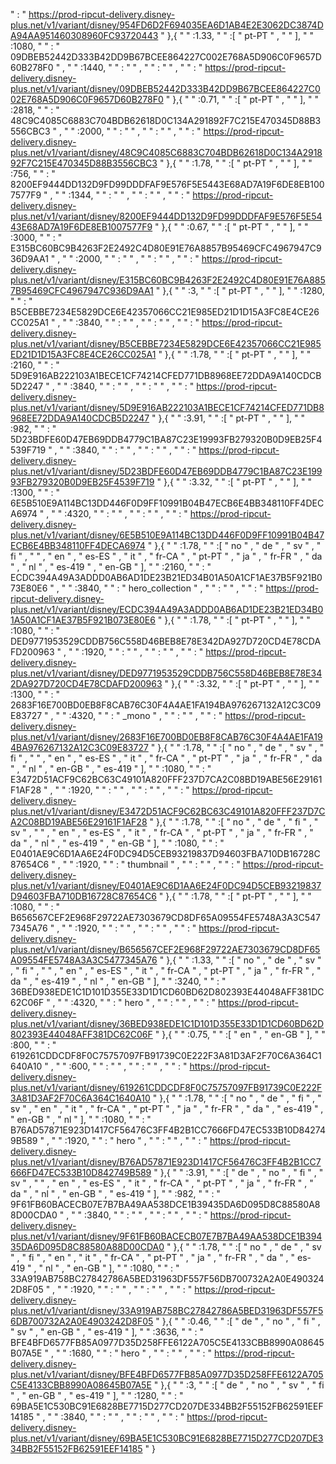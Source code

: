  " : " https://prod-ripcut-delivery.disney-plus.net/v1/variant/disney/954FD6D2F694035EA6D1AB4E2E3062DC3874DA94AA951460308960FC93720443 " },{ "  " :1.33, "  " :[ " pt-PT " , "  " ], "  " :1080, "  " : " 09DBEB52442D333B42DD9B67BCEE864227C002E768A5D906C0F9657D60B278F0 " , "  " :1440, "  " : "  " , "  " : "  " , "  " : " https://prod-ripcut-delivery.disney-plus.net/v1/variant/disney/09DBEB52442D333B42DD9B67BCEE864227C002E768A5D906C0F9657D60B278F0 " },{ "  " :0.71, "  " :[ " pt-PT " , "  " ], "  " :2818, "  " : " 48C9C4085C6883C704BDB62618D0C134A291892F7C215E470345D88B3556CBC3 " , "  " :2000, "  " : "  " , "  " : "  " , "  " : " https://prod-ripcut-delivery.disney-plus.net/v1/variant/disney/48C9C4085C6883C704BDB62618D0C134A291892F7C215E470345D88B3556CBC3 " },{ "  " :1.78, "  " :[ " pt-PT " , "  " ], "  " :756, "  " : " 8200EF9444DD132D9FD99DDDFAF9E576F5E5443E68AD7A19F6DE8EB1007577F9 " , "  " :1344, "  " : "  " , "  " : "  " , "  " : " https://prod-ripcut-delivery.disney-plus.net/v1/variant/disney/8200EF9444DD132D9FD99DDDFAF9E576F5E5443E68AD7A19F6DE8EB1007577F9 " },{ "  " :0.67, "  " :[ " pt-PT " , "  " ], "  " :3000, "  " : " E315BC60BC9B4263F2E2492C4D80E91E76A8857B95469CFC4967947C936D9AA1 " , "  " :2000, "  " : "  " , "  " : "  " , "  " : " https://prod-ripcut-delivery.disney-plus.net/v1/variant/disney/E315BC60BC9B4263F2E2492C4D80E91E76A8857B95469CFC4967947C936D9AA1 " },{ "  " :3, "  " :[ " pt-PT " , "  " ], "  " :1280, "  " : " B5CEBBE7234E5829DCE6E42357066CC21E985ED21D1D15A3FC8E4CE26CC025A1 " , "  " :3840, "  " : "  " , "  " : "  " , "  " : " https://prod-ripcut-delivery.disney-plus.net/v1/variant/disney/B5CEBBE7234E5829DCE6E42357066CC21E985ED21D1D15A3FC8E4CE26CC025A1 " },{ "  " :1.78, "  " :[ " pt-PT " , "  " ], "  " :2160, "  " : " 5D9E916AB222103A1BECE1CF74214CFED771DB8968EE72DDA9A140CDCB5D2247 " , "  " :3840, "  " : "  " , "  " : "  " , "  " : " https://prod-ripcut-delivery.disney-plus.net/v1/variant/disney/5D9E916AB222103A1BECE1CF74214CFED771DB8968EE72DDA9A140CDCB5D2247 " },{ "  " :3.91, "  " :[ " pt-PT " , "  " ], "  " :982, "  " : " 5D23BDFE60D47EB69DDB4779C1BA87C23E19993FB279320B0D9EB25F4539F719 " , "  " :3840, "  " : "  " , "  " : "  " , "  " : " https://prod-ripcut-delivery.disney-plus.net/v1/variant/disney/5D23BDFE60D47EB69DDB4779C1BA87C23E19993FB279320B0D9EB25F4539F719 " },{ "  " :3.32, "  " :[ " pt-PT " , "  " ], "  " :1300, "  " : " 6E5B510E9A114BC13DD446F0D9FF10991B04B47ECB6E4BB348110FF4DECA6974 " , "  " :4320, "  " : "  " , "  " : "  " , "  " : " https://prod-ripcut-delivery.disney-plus.net/v1/variant/disney/6E5B510E9A114BC13DD446F0D9FF10991B04B47ECB6E4BB348110FF4DECA6974 " },{ "  " :1.78, "  " :[ " no " , " de " , " sv " , " fi " , "  " , " en " , " es-ES " , " it " , " fr-CA " , " pt-PT " , " ja " , " fr-FR " , " da " , " nl " , " es-419 " , " en-GB " ], "  " :2160, "  " : " ECDC394A49A3ADDD0AB6AD1DE23B21ED34B01A50A1CF1AE37B5F921B073E80E6 " , "  " :3840, "  " : " hero_collection " , "  " : "  " , "  " : " https://prod-ripcut-delivery.disney-plus.net/v1/variant/disney/ECDC394A49A3ADDD0AB6AD1DE23B21ED34B01A50A1CF1AE37B5F921B073E80E6 " },{ "  " :1.78, "  " :[ " pt-PT " , "  " ], "  " :1080, "  " : " DED9771953529CDDB756C558D46BEB8E78E342DA927D720CD4E78CDAFD200963 " , "  " :1920, "  " : "  " , "  " : "  " , "  " : " https://prod-ripcut-delivery.disney-plus.net/v1/variant/disney/DED9771953529CDDB756C558D46BEB8E78E342DA927D720CD4E78CDAFD200963 " },{ "  " :3.32, "  " :[ " pt-PT " , "  " ], "  " :1300, "  " : " 2683F16E700BD0EB8F8CAB76C30F4A4AE1FA194BA976267132A12C3C09E83727 " , "  " :4320, "  " : " _mono " , "  " : "  " , "  " : " https://prod-ripcut-delivery.disney-plus.net/v1/variant/disney/2683F16E700BD0EB8F8CAB76C30F4A4AE1FA194BA976267132A12C3C09E83727 " },{ "  " :1.78, "  " :[ " no " , " de " , " sv " , " fi " , "  " , " en " , " es-ES " , " it " , " fr-CA " , " pt-PT " , " ja " , " fr-FR " , " da " , " nl " , " en-GB " , " es-419 " ], "  " :1080, "  " : " E3472D51ACF9C62BC63C49101A820FFF237D7CA2C08BD19ABE56E29161F1AF28 " , "  " :1920, "  " : "  " , "  " : "  " , "  " : " https://prod-ripcut-delivery.disney-plus.net/v1/variant/disney/E3472D51ACF9C62BC63C49101A820FFF237D7CA2C08BD19ABE56E29161F1AF28 " },{ "  " :1.78, "  " :[ " no " , " de " , " fi " , " sv " , "  " , " en " , " es-ES " , " it " , " fr-CA " , " pt-PT " , " ja " , " fr-FR " , " da " , " nl " , " es-419 " , " en-GB " ], "  " :1080, "  " : " E0401AE9C6D1AA6E24F0DC94D5CEB93219837D94603FBA710DB16728C87654C6 " , "  " :1920, "  " : " thumbnail " , "  " : "  " , "  " : " https://prod-ripcut-delivery.disney-plus.net/v1/variant/disney/E0401AE9C6D1AA6E24F0DC94D5CEB93219837D94603FBA710DB16728C87654C6 " },{ "  " :1.78, "  " :[ " pt-PT " , "  " ], "  " :1080, "  " : " B656567CEF2E968F29722AE7303679CD8DF65A09554FE5748A3A3C5477345A76 " , "  " :1920, "  " : "  " , "  " : "  " , "  " : " https://prod-ripcut-delivery.disney-plus.net/v1/variant/disney/B656567CEF2E968F29722AE7303679CD8DF65A09554FE5748A3A3C5477345A76 " },{ "  " :1.33, "  " :[ " no " , " de " , " sv " , " fi " , "  " , " en " , " es-ES " , " it " , " fr-CA " , " pt-PT " , " ja " , " fr-FR " , " da " , " es-419 " , " nl " , " en-GB " ], "  " :3240, "  " : " 36BED938EDE1C1D101D355E33D1D1CD60BD62D802393E44048AFF381DC62C06F " , "  " :4320, "  " : " hero " , "  " : "  " , "  " : " https://prod-ripcut-delivery.disney-plus.net/v1/variant/disney/36BED938EDE1C1D101D355E33D1D1CD60BD62D802393E44048AFF381DC62C06F " },{ "  " :0.75, "  " :[ " en " , " en-GB " ], "  " :800, "  " : " 619261CDDCDF8F0C75757097FB91739C0E222F3A81D3AF2F70C6A364C1640A10 " , "  " :600, "  " : "  " , "  " : "  " , "  " : " https://prod-ripcut-delivery.disney-plus.net/v1/variant/disney/619261CDDCDF8F0C75757097FB91739C0E222F3A81D3AF2F70C6A364C1640A10 " },{ "  " :1.78, "  " :[ " no " , " de " , " fi " , " sv " , " en " , " it " , " fr-CA " , " pt-PT " , " ja " , " fr-FR " , " da " , " es-419 " , " en-GB " , " nl " ], "  " :1080, "  " : " B76AD57871E923D1417CF56476C3FF4B2B1CC7666FD47EC533B10D842749B589 " , "  " :1920, "  " : " hero " , "  " : "  " , "  " : " https://prod-ripcut-delivery.disney-plus.net/v1/variant/disney/B76AD57871E923D1417CF56476C3FF4B2B1CC7666FD47EC533B10D842749B589 " },{ "  " :3.91, "  " :[ " de " , " no " , " fi " , " sv " , "  " , " en " , " es-ES " , " it " , " fr-CA " , " pt-PT " , " ja " , " fr-FR " , " da " , " nl " , " en-GB " , " es-419 " ], "  " :982, "  " : " 9F61FB60BACECB07E7B7BA49AA538DCE1B39435DA6D095D8C88580A88D00CDA0 " , "  " :3840, "  " : "  " , "  " : "  " , "  " : " https://prod-ripcut-delivery.disney-plus.net/v1/variant/disney/9F61FB60BACECB07E7B7BA49AA538DCE1B39435DA6D095D8C88580A88D00CDA0 " },{ "  " :1.78, "  " :[ " no " , " de " , " sv " , " fi " , " en " , " it " , " fr-CA " , " pt-PT " , " ja " , " fr-FR " , " da " , " es-419 " , " nl " , " en-GB " ], "  " :1080, "  " : " 33A919AB758BC27842786A5BED31963DF557F56DB700732A2A0E4903242D8F05 " , "  " :1920, "  " : "  " , "  " : "  " , "  " : " https://prod-ripcut-delivery.disney-plus.net/v1/variant/disney/33A919AB758BC27842786A5BED31963DF557F56DB700732A2A0E4903242D8F05 " },{ "  " :0.46, "  " :[ " de " , " no " , " fi " , " sv " , " en-GB " , " es-419 " ], "  " :3636, "  " : " BFE4BFD6577FB85A0977D35D258FFE6122A705C5E4133CBB8990A08645B07A5E " , "  " :1680, "  " : " hero " , "  " : "  " , "  " : " https://prod-ripcut-delivery.disney-plus.net/v1/variant/disney/BFE4BFD6577FB85A0977D35D258FFE6122A705C5E4133CBB8990A08645B07A5E " },{ "  " :3, "  " :[ " de " , " no " , " sv " , " fi " , " en-GB " , " es-419 " ], "  " :1280, "  " : " 69BA5E1C530BC91E6828BE7715D277CD207DE334BB2F55152FB62591EEF14185 " , "  " :3840, "  " : "  " , "  " : "  " , "  " : " https://prod-ripcut-delivery.disney-plus.net/v1/variant/disney/69BA5E1C530BC91E6828BE7715D277CD207DE334BB2F55152FB62591EEF14185 " }
